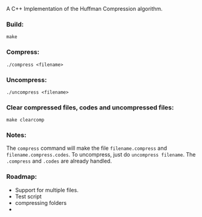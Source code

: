 A C++ Implementation of the Huffman Compression algorithm. 

### Build: 

`make`

### Compress:

`./compress <filename>`

### Uncompress:

`./uncompress <filename>`

### Clear compressed files, codes and uncompressed files:

`make clearcomp`

### Notes: 

The `compress` command will make the file `filename.compress` and `filename.compress.codes`. To uncompress, just do `uncompress filename`. The `.compress` and `.codes` are already handled. 

### Roadmap: 

- Support for multiple files.
- Test script
- compressing folders
- 
